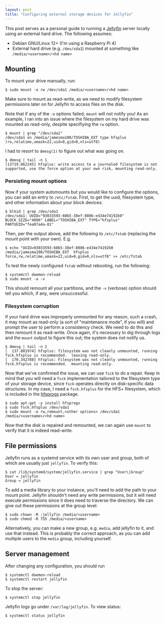 ```yaml
---
layout: post
title: "Configuring external storage devices for Jellyfin"
---
```

This post serves as a personal guide to running a [Jellyfin](https://jellyfin.org/) server locally using an external hard drive. The following assumes:
- Debian GNU/Linux 12+ (I'm using a Raspberry Pi 4)
- External hard drive (e.g. `/dev/sda1`) mounted at something like `/media/<username>/<hd name>`

## Mounting
To mount your drive manually, run:
```
$ sudo mount -o rw /dev/sda1 /media/<username>/<hd name>
```
Make sure to mount as read-write, as we need to modify filesystem permissions later on for Jellyfin to access files on the disk.

Note that if any of the `-o` options failed, `mount` will not notify you!
As an example, I ran into an issue where the filesystem on my hard drive was mounted as read-only, despite specifiying the `rw` option.
```
$ mount | grep "/dev/sda1"
/dev/sda1 on /media/jamesma100/TOSHIBA_EXT type hfsplus (ro,relatime,umask=22,uid=0,gid=0,nls=utf8)
```

I had to resort to `dmesg(1)` to figure out what was going on.
```
$ dmesg | tail -n 1
[13719.862245] hfsplus: write access to a journaled filesystem is not supported, use the force option at your own risk, mounting read-only.
```

### Persisting mount options
Now if your system automounts but you would like to configure the options, you can add an entry to `/etc/fstab`.
First, to get the uuid, filesystem type, and other information about your block devices:

```
$ blkid | grep /dev/sda1
/dev/sda1: UUID="93033593-60b5-38ef-8086-e434e74192b0" BLOCK_SIZE="4096" LABEL="TOSHIBA_EXT" TYPE="hfsplus" PARTUUID="fea07a4a-01"
```

Then, per the output above, add the following to `/etc/fstab` (replacing the mount point with your own). E.g.
```
$ echo "UUID=93033593-60b5-38ef-8086-e434e74192b0  /media/jamesma100/TOSHIBA_EXT  hfsplus force,rw,relatime,umask=22,uid=0,gid=0,nls=utf8" >> /etc/fstab
```

To test the newly configured `fstab` without rebooting, run the following:
```
$ systemctl daemon-reload
$ sudo mount -a -v
```
This should remount all your partitions, and the `-v` (verbose) option should tell you which, if any, were unsuccessful.

### Filesystem corruption
If your hard drive was improperly unmounted for any reason, such a crash, it may mount as read-only (a sort of "maintenance mode", if you will) and prompt the user to perform a consistency check. We need to do this and then remount it as read-write. Once again, it's necessary to dig through logs and the `mount` output to figure this out; the system does not notify us.

```
$ dmesg | tail -n 2
[  137.881974] hfsplus: filesystem was not cleanly unmounted, running fsck.hfsplus is recommended.  leaving read-only.
[  170.342788] hfsplus: Filesystem was not cleanly unmounted, running fsck.hfsplus is recommended.  mounting read-only.
```
Now that we've confirmed the issue, we can use `fsck` to do a repair. Keep in mind that you will need a `fsck` implementation tailored to the filesystem type of your storage device, since `fsck` operates directly on disk-specific data structures. In my case, I need a `fsck.hfsplus` for the HFS+ filesystem, which is included in the [hfsprogs](https://packages.debian.org/sid/hfsprogs) package.

```
$ sudo apt-get -y install hfsprogs
$ sudo fsck.hfsplus /dev/sda1
$ sudo mount -o rw,remount,<other options> /dev/sda1 /media/<username>/<hd name>
```
Now that the disk is repaired and remounted, we can again use `mount` to verify that it is indeed read-write.

## File permissions
Jellyfin runs as a systemd service with its own user and group, both of which are usually just `jellyfin`. To verify this:
```
$ cat /lib/systemd/system/jellyfin.service | grep "User\|Group"
User = jellyfin
Group = jellyfin
```
To add a media library to your instance, you'll need to add the path to your mount point. Jellyfin shouldn't need any write permissions, but it will need execute permissions since it does need to traverse the directory. We can give out these permissions at the group level:
```
$ sudo chown -R :jellyfin /media/<username>
$ sudo chmod -R 755 /media/<username> 
```
Alternatively, you can make a new group, e.g. `media`, add jellyfin to it, and use that instead.
This is probably the correct approach, as you can add multiple users to the `media` group, including yourself.

## Server management
After changing any configuration, you should run
```
$ systemctl daemon-reload
$ systemctl restart jellyfin
```

To stop the server:
```
$ systemctl stop jellyfin
```

Jellyfin logs go under `/var/log/jellyfin`. To view status:
```
$ systemctl status jellyfin
```
